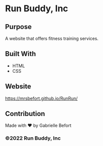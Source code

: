 # Run Buddy, Inc

## Purpose
A website that offers fitness training services. 

## Built With
* HTML
* CSS

## Website
https://mrsbefort.github.io/RunRun/

## Contribution
Made with ❤️ by Gabrielle Befort

### ©️2022 Run Buddy, Inc 

